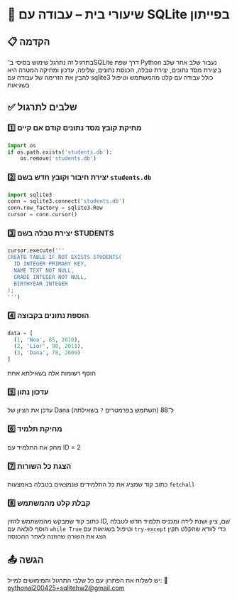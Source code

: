 # 🧠 שיעורי בית – עבודה עם SQLite בפייתון

## 📋 הקדמה

בתרגיל זה נתרגל שימוש בסיסי ב־SQLite דרך שפת Python
נעבור שלב אחר שלב ביצירת מסד נתונים, יצירת טבלה, הכנסת נתונים, שליפה, עדכון ומחיקה
המטרה היא להבין את הזרימה של עבודה עם sqlite3 כולל עבודה עם קלט מהמשתמש וטיפול בשגיאות

## ✅ שלבים לתרגול

### 1️⃣ מחיקת קובץ מסד נתונים קודם אם קיים

```python
import os
if os.path.exists('students.db'):
    os.remove('students.db')
```

### 2️⃣ יצירת חיבור וקובץ חדש בשם `students.db`

```python
import sqlite3
conn = sqlite3.connect('students.db')
conn.row_factory = sqlite3.Row
cursor = conn.cursor()
```

### 3️⃣ יצירת טבלה בשם STUDENTS

```python
cursor.execute('''
CREATE TABLE IF NOT EXISTS STUDENTS(
  ID INTEGER PRIMARY KEY,
  NAME TEXT NOT NULL,
  GRADE INTEGER NOT NULL,
  BIRTHYEAR INTEGER
);
''')
```

### 4️⃣ הוספת נתונים בקבוצה

```python
data = [
  (1, 'Noa', 85, 2010),
  (2, 'Lior', 90, 2011),
  (3, 'Dana', 78, 2009)
]
```

הוסף רשומות אלה בשאילתא אחת

### 5️⃣ עדכון נתון

עדכן את הציון של Dana ל־88
(השתמש בפרמטרים `?` בשאילתה)

### 6️⃣ מחיקת תלמיד

מחק את התלמיד עם ID = 2

### 7️⃣ הצגת כל השורות

כתוב קוד שמציג את כל התלמידים שנמצאים בטבלה באמצעות `fetchall`

### 8️⃣ קבלת קלט מהמשתמש

כתוב קוד שמבקש מהמשתמש להזין ID, שם, ציון ושנת לידה ומכניס תלמיד חדש לטבלה
הוסף לולאה עם `while True` וטיפול בשגיאות עם `try-except` כדי לוודא שהקלט תקין
הצג את השורה שהוזנה לאחר ההכנסה

## 📤 הגשה

יש לשלוח את הפתרון עם כל שלבי התרגול והמימושים למייל:
📧 [pythonai200425+sqlitehw2@gmail.com](mailto:pythonai200425+sqlitehw2@gmail.com)
